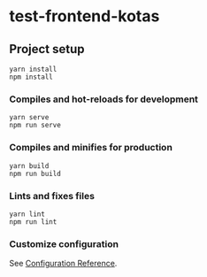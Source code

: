 # test-frontend-kotas

## Project setup
```
yarn install
npm install
```

### Compiles and hot-reloads for development
```
yarn serve
npm run serve
```

### Compiles and minifies for production
```
yarn build
npm run build
```

### Lints and fixes files
```
yarn lint
npm run lint
```

### Customize configuration
See [Configuration Reference](https://cli.vuejs.org/config/).
